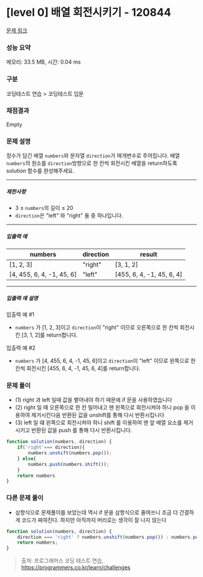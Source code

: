 # [level 0] 배열 회전시키기 - 120844 

[문제 링크](https://school.programmers.co.kr/learn/courses/30/lessons/120844) 

### 성능 요약

메모리: 33.5 MB, 시간: 0.04 ms

### 구분

코딩테스트 연습 > 코딩테스트 입문

### 채점결과

Empty

### 문제 설명

<p>정수가 담긴 배열 <code>numbers</code>와 문자열&nbsp;<code>direction</code>가 매개변수로 주어집니다. 배열 <code>numbers</code>의 원소를 <code>direction</code>방향으로 한 칸씩 회전시킨 배열을 return하도록 solution 함수를 완성해주세요.</p>

<hr>

<h5>제한사항</h5>

<ul>
<li>3 ≤ <code>numbers</code>의 길이 ≤ 20</li>
<li><code>direction</code>은 "left" 와 "right" 둘 중 하나입니다.</li>
</ul>

<hr>

<h5>입출력 예</h5>
<table class="table">
        <thead><tr>
<th>numbers</th>
<th>direction</th>
<th>result</th>
</tr>
</thead>
        <tbody><tr>
<td>[1, 2, 3]</td>
<td>"right"</td>
<td>[3, 1, 2]</td>
</tr>
<tr>
<td>[4, 455, 6, 4, -1, 45, 6]</td>
<td>"left"</td>
<td>[455, 6, 4, -1, 45, 6, 4]</td>
</tr>
</tbody>
      </table>
<hr>

<h5>입출력 예 설명</h5>

<p>입출력 예 #1</p>

<ul>
<li><code>numbers</code> 가 [1, 2, 3]이고 <code>direction</code>이 "right" 이므로 오른쪽으로 한 칸씩 회전시킨 [3, 1, 2]를 return합니다.</li>
</ul>

<p>입출력 예 #2</p>

<ul>
<li><code>numbers</code> 가 [4, 455, 6, 4, -1, 45, 6]이고 <code>direction</code>이 "left" 이므로 왼쪽으로 한 칸씩 회전시킨 [455, 6, 4, -1, 45, 6, 4]를 return합니다.</li>
</ul>

### 문제 풀이

- (1) right 과 left 일때 값을 뱉어내야 하기 때문에 if 문을 사용하였습니다
- (2) right 일 때 오른쪽으로 한 칸 밀어내고 맨 왼쪽으로 회전시켜야 하니 pop 을 이용하여 제거시킨다음 반환된 값을 unshift를 통해 다시 반환시킵니다
- (3) left 일 떄 왼쪽으로 회전시켜야 하니 shift 를 이용하여 맨 앞 배열 요소를 제거시키고 반환된 값을 push 를 통해 다시 반환시킵니다.
```js
function solution(numbers, direction) {
    if('right'=== direction){
        numbers.unshift(numbers.pop());
    } else{
        numbers.push(numbers.shift());
    }
    return numbers
}
```

### 다른 문제 풀이
- 삼항식으로 문제풀이를 보았는데 역시 if 문을 삼항식으로 줄여쓰니 조금 더 간결하게 코드가 짜여진다. 하지만 아직까지 머리로는 생각이 잘 나지 않는다
```js
function solution(numbers, direction) {
    direction === 'right' ? numbers.unshift(numbers.pop()) : numbers.push(numbers.shift());
    return numbers;
}
```







> 출처: 프로그래머스 코딩 테스트 연습, https://programmers.co.kr/learn/challenges
